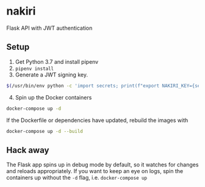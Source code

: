 # nakiri

Flask API with JWT authentication

## Setup

1. Get Python 3.7 and install pipenv
2. `pipenv install`
3. Generate a JWT signing key.

```bash
$(/usr/bin/env python -c 'import secrets; print(f"export NAKIRI_KEY={secrets.token_urlsafe(64)}")')
```

4. Spin up the Docker containers

```bash
docker-compose up -d
```

If the Dockerfile or dependencies have updated, rebuild the images with

```bash
docker-compose up -d --build
```

## Hack away

The Flask app spins up in debug mode by default, so it watches for changes and reloads appropriately. If you want to keep an eye on logs, spin the containers up without the `-d` flag, i.e. `docker-compose up`
